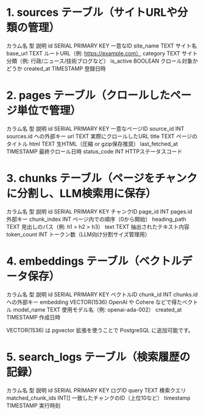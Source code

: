 # 1. sources テーブル（サイトURLや分類の管理）
カラム名	型	説明
id	SERIAL PRIMARY KEY	一意なID
site_name	TEXT	サイト名
base_url	TEXT	ルートURL（例: https://example.com）
category	TEXT	サイト分類（例: 行政/ニュース/技術ブログなど）
is_active	BOOLEAN	クロール対象かどうか
created_at	TIMESTAMP	登録日時

# 2. pages テーブル（クロールしたページ単位で管理）
カラム名	型	説明
id	SERIAL PRIMARY KEY	一意なページID
source_id	INT	sources.id への外部キー
url	TEXT	実際にクロールしたURL
title	TEXT	ページのタイトル
html	TEXT	生HTML（圧縮 or gzip保存推奨）
last_fetched_at	TIMESTAMP	最終クロール日時
status_code	INT	HTTPステータスコード

# 3. chunks テーブル（ページをチャンクに分割し、LLM検索用に保存）
カラム名	型	説明
id	SERIAL PRIMARY KEY	チャンクID
page_id	INT	pages.id 外部キー
chunk_index	INT	ページ内での順序（0から開始）
heading_path	TEXT	見出しのパス（例: h1 > h2 > h3）
text	TEXT	抽出されたテキスト内容
token_count	INT	トークン数（LLM向け分割サイズ管理用）

# 4. embeddings テーブル（ベクトルデータ保存）
カラム名	型	説明
id	SERIAL PRIMARY KEY	ベクトルID
chunk_id	INT	chunks.id への外部キー
embedding	VECTOR(1536)	OpenAI や Cohere などで得たベクトル
model_name	TEXT	使用モデル名（例: openai-ada-002）
created_at	TIMESTAMP	作成日時

VECTOR(1536) は pgvector 拡張を使うことで PostgreSQL に追加可能です。

# 5. search_logs テーブル（検索履歴の記録）
カラム名	型	説明
id	SERIAL PRIMARY KEY	ログID
query	TEXT	検索クエリ
matched_chunk_ids	INT[]	一致したチャンクのID（上位10など）
timestamp	TIMESTAMP	実行時刻